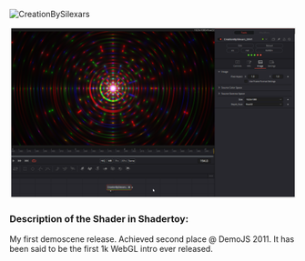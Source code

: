 ![CreationBySilexars](https://github.com/user-attachments/assets/aa651f48-3d52-45c8-8b10-71fd55a67d71)


[![CreationBySilexars](CreationBySilexars_screenshot.png)](CreationBySilexars.fuse)

### Description of the Shader in Shadertoy:
My first demoscene release. Achieved second place @ DemoJS 2011. It has been said to be the first 1k WebGL intro ever released.
